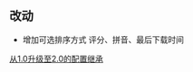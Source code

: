 ## 改动

- 增加可选排序方式 评分、拼音、最后下载时间

[从1.0升级至2.0的配置继承](https://github.com/wushuo894/ani-rss/discussions/427)
